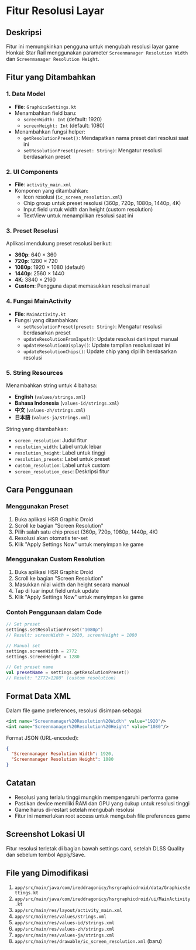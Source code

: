 # Fitur Resolusi Layar

## Deskripsi
Fitur ini memungkinkan pengguna untuk mengubah resolusi layar game Honkai: Star Rail menggunakan parameter `Screenmanager Resolution Width` dan `Screenmanager Resolution Height`.

## Fitur yang Ditambahkan

### 1. Data Model
- **File**: `GraphicsSettings.kt`
- Menambahkan field baru:
  - `screenWidth: Int` (default: 1920)
  - `screenHeight: Int` (default: 1080)
- Menambahkan fungsi helper:
  - `getResolutionPreset()`: Mendapatkan nama preset dari resolusi saat ini
  - `setResolutionPreset(preset: String)`: Mengatur resolusi berdasarkan preset

### 2. UI Components
- **File**: `activity_main.xml`
- Komponen yang ditambahkan:
  - Icon resolusi (`ic_screen_resolution.xml`)
  - Chip group untuk preset resolusi (360p, 720p, 1080p, 1440p, 4K)
  - Input field untuk width dan height (custom resolution)
  - TextView untuk menampilkan resolusi saat ini

### 3. Preset Resolusi
Aplikasi mendukung preset resolusi berikut:
- **360p**: 640 × 360
- **720p**: 1280 × 720
- **1080p**: 1920 × 1080 (default)
- **1440p**: 2560 × 1440
- **4K**: 3840 × 2160
- **Custom**: Pengguna dapat memasukkan resolusi manual

### 4. Fungsi MainActivity
- **File**: `MainActivity.kt`
- Fungsi yang ditambahkan:
  - `setResolutionPreset(preset: String)`: Mengatur resolusi berdasarkan preset
  - `updateResolutionFromInput()`: Update resolusi dari input manual
  - `updateResolutionDisplay()`: Update tampilan resolusi saat ini
  - `updateResolutionChips()`: Update chip yang dipilih berdasarkan resolusi

### 5. String Resources
Menambahkan string untuk 4 bahasa:
- **English** (`values/strings.xml`)
- **Bahasa Indonesia** (`values-id/strings.xml`)
- **中文** (`values-zh/strings.xml`)
- **日本語** (`values-ja/strings.xml`)

String yang ditambahkan:
- `screen_resolution`: Judul fitur
- `resolution_width`: Label untuk lebar
- `resolution_height`: Label untuk tinggi
- `resolution_presets`: Label untuk preset
- `custom_resolution`: Label untuk custom
- `screen_resolution_desc`: Deskripsi fitur

## Cara Penggunaan

### Menggunakan Preset
1. Buka aplikasi HSR Graphic Droid
2. Scroll ke bagian "Screen Resolution"
3. Pilih salah satu chip preset (360p, 720p, 1080p, 1440p, 4K)
4. Resolusi akan otomatis ter-set
5. Klik "Apply Settings Now" untuk menyimpan ke game

### Menggunakan Custom Resolution
1. Buka aplikasi HSR Graphic Droid
2. Scroll ke bagian "Screen Resolution"
3. Masukkan nilai width dan height secara manual
4. Tap di luar input field untuk update
5. Klik "Apply Settings Now" untuk menyimpan ke game

### Contoh Penggunaan dalam Code
```kotlin
// Set preset
settings.setResolutionPreset("1080p")
// Result: screenWidth = 1920, screenHeight = 1080

// Manual set
settings.screenWidth = 2772
settings.screenHeight = 1280

// Get preset name
val presetName = settings.getResolutionPreset()
// Result: "2772×1280" (custom resolution)
```

## Format Data XML
Dalam file game preferences, resolusi disimpan sebagai:
```xml
<int name="Screenmanager%20Resolution%20Width" value="1920"/>
<int name="Screenmanager%20Resolution%20Height" value="1080"/>
```

Format JSON (URL-encoded):
```json
{
  "Screenmanager Resolution Width": 1920,
  "Screenmanager Resolution Height": 1080
}
```

## Catatan
- Resolusi yang terlalu tinggi mungkin mempengaruhi performa game
- Pastikan device memiliki RAM dan GPU yang cukup untuk resolusi tinggi
- Game harus di-restart setelah mengubah resolusi
- Fitur ini memerlukan root access untuk mengubah file preferences game

## Screenshot Lokasi UI
Fitur resolusi terletak di bagian bawah settings card, setelah DLSS Quality dan sebelum tombol Apply/Save.

## File yang Dimodifikasi
1. `app/src/main/java/com/ireddragonicy/hsrgraphicdroid/data/GraphicsSettings.kt`
2. `app/src/main/java/com/ireddragonicy/hsrgraphicdroid/ui/MainActivity.kt`
3. `app/src/main/res/layout/activity_main.xml`
4. `app/src/main/res/values/strings.xml`
5. `app/src/main/res/values-id/strings.xml`
6. `app/src/main/res/values-zh/strings.xml`
7. `app/src/main/res/values-ja/strings.xml`
8. `app/src/main/res/drawable/ic_screen_resolution.xml` (baru)
